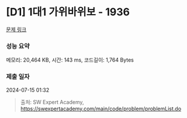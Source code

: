 # [D1] 1대1 가위바위보 - 1936 

[문제 링크](https://swexpertacademy.com/main/code/problem/problemDetail.do?contestProbId=AV5PjKXKALcDFAUq) 

### 성능 요약

메모리: 20,464 KB, 시간: 143 ms, 코드길이: 1,764 Bytes

### 제출 일자

2024-07-15 01:32



> 출처: SW Expert Academy, https://swexpertacademy.com/main/code/problem/problemList.do